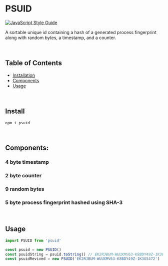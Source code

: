 
# PSUID
[![JavaScript Style Guide](https://cdn.rawgit.com/standard/standard/master/badge.svg)](https://github.com/standard/standard)

A sortable unique id containing a hash of a generated process fingerprint along with random bytes, a timestamp, and a counter.

<br />

## Table of Contents
- [ Installation ](#install)
- [ Components ](#components)
- [ Usage ](#usage)

<br />

<a name="install"></a>
## Install

```console
npm i psuid
```

<br />

<a name="components"></a>
## Components:

### 4 byte timestamp
### 2 byte counter
### 9 random bytes
### 5 byte process fingerprint hashed using SHA-3

<br />

<a name="usage"></a>
## Usage


```js
import PSUID from 'psuid'

const psuid = new PSUID()
const psuidString = psuid.toString() // EK2RJBUM-WUUXMV63-K8BDY49Z-1K3GS472
const psuidRevived = new PSUID('EK2RJBUM-WUUXMV63-K8BDY49Z-1K3GS472')
```
